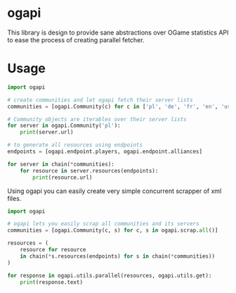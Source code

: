 ogapi
=====

This library is design to provide sane abstractions over OGame
statistics API to ease the process of creating parallel fetcher.


Usage
=====

```python
import ogapi

# create communities and let ogapi fetch their server lists
communities = [ogapi.Community(c) for c in ['pl', 'de', 'fr', 'en', 'us']]

# Community objects are iterables over their server lists
for server in ogapi.Community('pl'):
    print(server.url)

# to generate all resources using endpoints
endpoints = [ogapi.endpoint.players, ogapi.endpoint.alliances]

for server in chain(*communities):
    for resource in server.resources(endpoints):
        print(resource.url)

```

Using ogapi you can easily create very simple concurrent scrapper of xml files.
```python
import ogapi

# ogapi lets you easily scrap all communities and its servers
communities = [ogapi.Community(c, s) for c, s in ogapi.scrap.all()]

resources = (
    resource for resource
    in chain(*s.resources(endpoints) for s in chain(*communities))
)

for response in ogapi.utils.parallel(resources, ogapi.utils.get):
    print(response.text)
```

